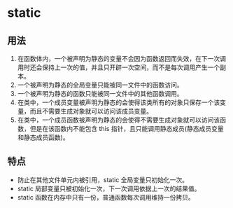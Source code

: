 # static 
## 用法
1. 在函数体内，一个被声明为静态的变量不会因为函数返回而失效，在下一次调用时还会保持上一次的值，并且只开辟一次空间，而不是每次调用产生一个副本。
2. 一个被声明为静态的全局变量只能被同一文件中的函数访问。
3. 一个被声明为静态的函数只能被同一文件中的其他函数调用。
4. 在类中，一个成员变量被声明为静态的会使得该类所有的对象只保存一个该变量，而且不需要生成对象就可以访问该成员变量。
5. 在类中，一个成员函数被声明为静态的会使得不需要生成对象就可以访问该函数，但是在该函数内不能包含 this 指针，且只能调用静态成员(静态成员变量和静态成员函数)。
## 特点
- 防止在其他文件单元内被引用，static 全局变量只初始化一次。
- static 局部变量只被初始化一次，下一次调用依据上一次的结果值。
- static 函数在内存中只有一份，普通函数每次调用维持一份拷贝。